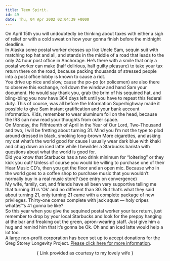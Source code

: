 ```yaml
---
title: Teen Spirit.
id: 49
date: Thu, 04 Apr 2002 02:04:39 +0000
---
```


On April 15th you will undoubtedly be thinking about taxes with either a sigh of relief or with a cold sweat on how your gonna finish before the midnight deadline.  
 In Alaska some postal worker dresses up like Uncle Sam, sequin suit with matching top hat and all, and stands in the middle of a road that leads to the only 24 hour post office in Anchorage. He’s there with a smile that only a postal worker can make (half delirious, half guilty pleasure) to take your tax return there on the road, because packing thousands of stressed people into a post office lobby is known to cause a riot.  
 You drive up nice and slow, cause the po-po (or policemen) are also there to observe this exchange, roll down the window and hand Sam your document. He would say thank you, grab the brim of his sequined hat, and bling-bling you now have 364 days left until you have to repeat this federal duty. This of course, was all before the Information Superhighway made it possible to give Sam instant gratification and your bank account information. Kids, remember to wear aluminum foil on the head, because the IRS can now read your thoughts from outer space.  
 On Monday, the Fifthteenth of April in the Year of Our Lord, Two-Thousand and two, I will be fretting about turning 31. Mind you I’m not the type to plod around dressed in black, smoking long-brown More cigarettes, and asking my cat what’s the world good for cause I usually wear dark blue with khaki and chug down an iced latte while I bewilder a Starbucks barista with questions about what the world is good for.  
 Did you know that Starbucks has a two drink minimum for “loitering” or they kick you out? Unless of course you would be willing to purchase one of their Hear Music CD’s, then you get the floor and an open mic. Because who in the world goes to a coffee shop to purchase music that you wouldn’t normally buy in a real music store? (see entry on convergence)  
 My wife, family, cat, and friends have all been very supportive telling me that turning 31 is ‘Ok’ and no different than 30. But that’s what they said about turning 21, only turning 21 came with a complete package of new privileges. Thirty-one comes complete with jack squat — holy cripes whatâ€™s 41 gonna be like?  
 So this year when you give the sequined postal worker your tax return, just remember to drop by your local Starbucks and look for the preppy hanging at the bar and freaking out the green, apron-wearing staff. Just give him a hug and remind him that it’s gonna be Ok. Oh and an iced latte would help a lot too.  
 A large non-profit corporation has been set up to accept donations for the Greg Storey Longevity Project. [Please click here for more information](http://www.amazon.com/exec/obidos/registry/3DXT5N5N70082/104-6906965-2157555).

<div align="center">{ Link provided as courtesy to my lovely wife }</div>
